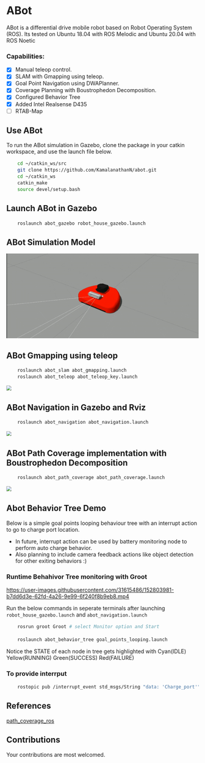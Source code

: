# ABot

ABot is a differential drive mobile robot based on Robot Operating System (ROS). Its tested on Ubuntu 18.04 with ROS Melodic and Ubuntu 20.04 with ROS Noetic

### Capabilities:

- [x] Manual teleop control.
- [x] SLAM with Gmapping using teleop.
- [x] Goal Point Navigation using DWAPlanner.
- [x] Coverage Planning with Boustrophedon Decomposition.
- [x] Configured Behavior Tree 
- [x] Added Intel Realsense D435
- [ ] RTAB-Map

## Use ABot

To run the ABot simulation in Gazebo, clone the package in your catkin workspace, and use the launch file below.

```bash
    cd ~/catkin_ws/src
    git clone https://github.com/KamalanathanN/abot.git
    cd ~/catkin_ws
    catkin_make
    source devel/setup.bash
```

## Launch ABot in Gazebo

```bash
    roslaunch abot_gazebo robot_house_gazebo.launch
```

## ABot Simulation Model 

<img src="data/abot_model_depth.gif" style="zoom:130%;" />

## ABot Gmapping using teleop

```bash
    roslaunch abot_slam abot_gmapping.launch
    roslaunch abot_teleop abot_teleop_key.launch
```
<img src="data/abot_gmapping_house_32x_speed_cropped.gif" style="zoom:80%;" />

## ABot Navigation in Gazebo and Rviz

```bash
    roslaunch abot_navigation abot_navigation.launch
```
<img src="data/abot_goal_nav.gif" style="zoom:80%;" />

## ABot Path Coverage implementation with Boustrophedon Decomposition

```bash
    roslaunch abot_path_coverage abot_path_coverage.launch
```
<img src="data/abot_path_coverage_8x_speed_cropped.gif" style="zoom:80%;" />

## Abot Behavior Tree Demo

Below is a simple goal points looping behaviour tree with an interrupt action to go to charge port location.

- In future, interrupt action can be used by battery monitoring node to perform auto charge behavior.
- Also planning to include camera feedback actions like object detection for other exiting behaviors :)

### Runtime Behahivor Tree monitoring with Groot

https://user-images.githubusercontent.com/31615486/152803981-b7dd6d3e-62fd-4a26-9e99-6f240f8b9eb8.mp4

Run the below commands in seperate terminals after launching ```robot_house_gazebo.launch``` and ```abot_navigation.launch``` 
```bash
    rosrun groot Groot # select Monitor option and Start

    roslaunch abot_behavior_tree goal_points_looping.launch
```
Notice the STATE of each node in tree gets highlighted with Cyan(IDLE) Yellow(RUNNING) Green(SUCCESS) Red(FAILURE)

### To provide interrput 

```bash
    rostopic pub /interrupt_event std_msgs/String "data: 'Charge_port'"
```

## References

[path_coverage_ros](https://gitlab.com/Humpelstilzchen/path_coverage_ros/)

## Contributions

Your contributions are most welcomed.
